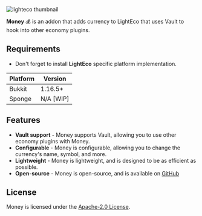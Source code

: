 ![lighteco thumbnail](../.github/assets/lighteco_currency_money.png)

**Money** 💰 is an addon that adds currency to LightEco that uses Vault to hook into other economy plugins.

## Requirements
- Don't forget to install **LightEco** specific platform implementation.

| Platform | Version   |
| -------- |-----------|
| Bukkit   | 1.16.5+   |
| Sponge   | N/A [WIP] |

## Features

- **Vault support** - Money supports Vault, allowing you to use other economy plugins with Money.
- **Configurable** - Money is configurable, allowing you to change the currency's name, symbol, and more.
- **Lightweight** - Money is lightweight, and is designed to be as efficient as possible.
- **Open-source** - Money is open-source, and is available on [GitHub](https://github.com/xHyroM/lighteco/tree/main/currency-money)

## License

Money is licensed under the [Apache-2.0 License](./LICENSE).
